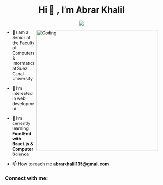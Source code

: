 
<h1 align='center'>Hi 👋 , I’m Abrar Khalil</h1> 


<p align="center">
  <img src="https://readme-typing-svg.demolab.com/?lines=I+am+a+Computer+Scinece+student;Web+Develober;Comptative+programming;Software+Engineering;&font=Fira%20Code&center=true&size=30&width=600&height=150&duration=4000&pause=1000">
</p>
<img align="right" alt="Coding" width="400" src="https://i.pinimg.com/originals/e8/f4/53/e8f453469a3ec97ecd354df465d73913.gif">

- 🔭 I am a Senior at the Faculty of Computers & Informatics at Suez Canal University.
  
- 👀 I’m interested in web development
  
- 🌱 I’m currently learning **FrontEnd with React.js & Computer Science**
  
- 📫 How to reach me **abrarkhalil135@gmail.com**


<h3 align="left">Connect with me:</h3>
<p align="left">
  <a href='https://www.linkedin.com/in/abrarkhalil26/' target='_blank'><img src='https://www.google.com/imgres?imgurl=https%3A%2F%2Fcdn.pixabay.com%2Fphoto%2F2017%2F12%2F06%2F04%2F57%2Flinkedin-3000959_1280.png&tbnid=T7HGsWyEfWeZ4M&vet=10CAIQxiAoAGoXChMImPzcjKS_hAMVAAAAAB0AAAAAEAc..i&imgrefurl=https%3A%2F%2Fpixabay.com%2Fvectors%2Flinkedin-linkedin-icon-linkedin-logo-3000959%2F&docid=joJcHzKNENjxyM&w=1280&h=1280&itg=1&q=Linkedin%20icon%20SVG&ved=0CAIQxiAoAGoXChMImPzcjKS_hAMVAAAAAB0AAAAAEAc' alt=''/></a>
  <a href=''></a>
</p>
